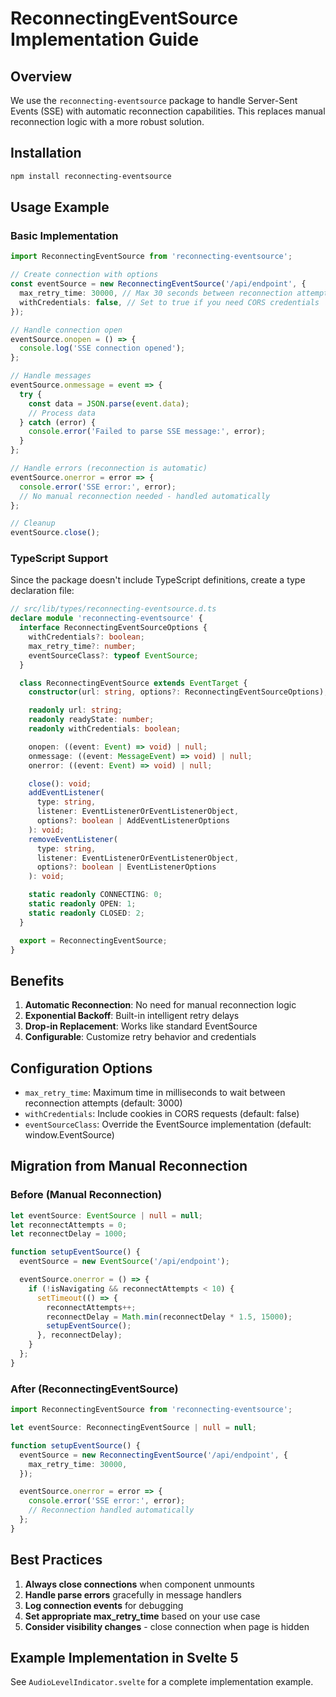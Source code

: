 # ReconnectingEventSource Implementation Guide

## Overview

We use the `reconnecting-eventsource` package to handle Server-Sent Events (SSE) with automatic reconnection capabilities. This replaces manual reconnection logic with a more robust solution.

## Installation

```bash
npm install reconnecting-eventsource
```

## Usage Example

### Basic Implementation

```typescript
import ReconnectingEventSource from 'reconnecting-eventsource';

// Create connection with options
const eventSource = new ReconnectingEventSource('/api/endpoint', {
  max_retry_time: 30000, // Max 30 seconds between reconnection attempts
  withCredentials: false, // Set to true if you need CORS credentials
});

// Handle connection open
eventSource.onopen = () => {
  console.log('SSE connection opened');
};

// Handle messages
eventSource.onmessage = event => {
  try {
    const data = JSON.parse(event.data);
    // Process data
  } catch (error) {
    console.error('Failed to parse SSE message:', error);
  }
};

// Handle errors (reconnection is automatic)
eventSource.onerror = error => {
  console.error('SSE error:', error);
  // No manual reconnection needed - handled automatically
};

// Cleanup
eventSource.close();
```

### TypeScript Support

Since the package doesn't include TypeScript definitions, create a type declaration file:

```typescript
// src/lib/types/reconnecting-eventsource.d.ts
declare module 'reconnecting-eventsource' {
  interface ReconnectingEventSourceOptions {
    withCredentials?: boolean;
    max_retry_time?: number;
    eventSourceClass?: typeof EventSource;
  }

  class ReconnectingEventSource extends EventTarget {
    constructor(url: string, options?: ReconnectingEventSourceOptions);

    readonly url: string;
    readonly readyState: number;
    readonly withCredentials: boolean;

    onopen: ((event: Event) => void) | null;
    onmessage: ((event: MessageEvent) => void) | null;
    onerror: ((event: Event) => void) | null;

    close(): void;
    addEventListener(
      type: string,
      listener: EventListenerOrEventListenerObject,
      options?: boolean | AddEventListenerOptions
    ): void;
    removeEventListener(
      type: string,
      listener: EventListenerOrEventListenerObject,
      options?: boolean | EventListenerOptions
    ): void;

    static readonly CONNECTING: 0;
    static readonly OPEN: 1;
    static readonly CLOSED: 2;
  }

  export = ReconnectingEventSource;
}
```

## Benefits

1. **Automatic Reconnection**: No need for manual reconnection logic
2. **Exponential Backoff**: Built-in intelligent retry delays
3. **Drop-in Replacement**: Works like standard EventSource
4. **Configurable**: Customize retry behavior and credentials

## Configuration Options

- `max_retry_time`: Maximum time in milliseconds to wait between reconnection attempts (default: 3000)
- `withCredentials`: Include cookies in CORS requests (default: false)
- `eventSourceClass`: Override the EventSource implementation (default: window.EventSource)

## Migration from Manual Reconnection

### Before (Manual Reconnection)

```typescript
let eventSource: EventSource | null = null;
let reconnectAttempts = 0;
let reconnectDelay = 1000;

function setupEventSource() {
  eventSource = new EventSource('/api/endpoint');

  eventSource.onerror = () => {
    if (!isNavigating && reconnectAttempts < 10) {
      setTimeout(() => {
        reconnectAttempts++;
        reconnectDelay = Math.min(reconnectDelay * 1.5, 15000);
        setupEventSource();
      }, reconnectDelay);
    }
  };
}
```

### After (ReconnectingEventSource)

```typescript
import ReconnectingEventSource from 'reconnecting-eventsource';

let eventSource: ReconnectingEventSource | null = null;

function setupEventSource() {
  eventSource = new ReconnectingEventSource('/api/endpoint', {
    max_retry_time: 30000,
  });

  eventSource.onerror = error => {
    console.error('SSE error:', error);
    // Reconnection handled automatically
  };
}
```

## Best Practices

1. **Always close connections** when component unmounts
2. **Handle parse errors** gracefully in message handlers
3. **Log connection events** for debugging
4. **Set appropriate max_retry_time** based on your use case
5. **Consider visibility changes** - close connection when page is hidden

## Example Implementation in Svelte 5

See `AudioLevelIndicator.svelte` for a complete implementation example.
